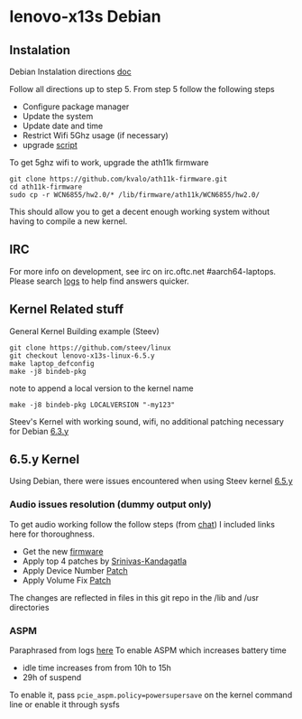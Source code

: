 # lenovo-x13s Debian

## Instalation
Debian Instalation directions [doc](https://docs.google.com/document/d/1WuxE-42ZeOkKAft5FuUk6C2fonkQ8sqNZ56ZmZ49hGI/edit#heading=h.d1689esafsky)

Follow all directions up to step 5. From step 5 follow the following steps

*  Configure package manager
*  Update the system
*  Update date and time
*  Restrict Wifi 5Ghz usage (if necessary)
*  upgrade [script](https://people.linaro.org/~manivannan.sadhasivam/x13s_upgrade/)

To get 5ghz wifi to work, upgrade the ath11k firmware
```
git clone https://github.com/kvalo/ath11k-firmware.git
cd ath11k-firmware
sudo cp -r WCN6855/hw2.0/* /lib/firmware/ath11k/WCN6855/hw2.0/
```
This should allow you to get a decent enough working system without having to compile a new kernel.

## IRC 

For more info on development, see irc on irc.oftc.net #aarch64-laptops. Please search [logs](https://oftc.irclog.whitequark.org/aarch64-laptops/2023-09-01) to help find answers quicker.

## Kernel Related stuff

General Kernel Building example (Steev) 
```
git clone https://github.com/steev/linux
git checkout lenovo-x13s-linux-6.5.y
make laptop_defconfig
make -j8 bindeb-pkg
```

note to append a local version to the kernel name 
```
make -j8 bindeb-pkg LOCALVERSION "-my123"
```

Steev's Kernel with working sound, wifi, no additional patching necessary for Debian [6.3.y](https://github.com/steev/linux/tree/lenovo-x13s-linux-6.3.y)

## 6.5.y Kernel 
Using Debian, there were issues encountered when using Steev kernel [6.5.y](https://github.com/steev/linux/tree/lenovo-x13s-linux-6.5.y) 

### Audio issues resolution (dummy output only)
To get audio working follow the follow steps (from [chat](https://oftc.irclog.whitequark.org/aarch64-laptops/2023-07-24)) I included links here for thoroughness.
*  Get the new [firmware](https://git.kernel.org/pub/scm/linux/kernel/git/firmware/linux-firmware.git/commit/qcom/sc8280xp/LENOVO/21BX/audioreach-tplg.bin?id=f9a35b3f0779844aa686b76506344db70a72820d)
*  Apply top 4 patches by [Srinivas-Kandagatla](https://github.com/Srinivas-Kandagatla/alsa-ucm-conf/commits/x13s-volume-fixes)
*  Apply Device Number [Patch](https://github.com/alsa-project/alsa-ucm-conf/commit/9bda3d15cc38bb705a1aa13f58adfea74bf37fe8)
*  Apply Volume Fix [Patch](https://github.com/alsa-project/alsa-ucm-conf/pull/335)

The changes are reflected in files in this git repo in the /lib and /usr directories

### ASPM
Paraphrased from logs [here](https://oftc.irclog.whitequark.org/aarch64-laptops/2023-08-28)
To enable ASPM which increases battery time 
*  idle time increases from from 10h to 15h
*  29h of suspend

To enable it, pass `pcie_aspm.policy=powersupersave` on the kernel command line or enable it through sysfs 
